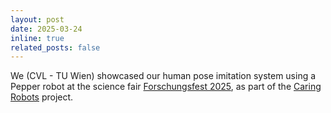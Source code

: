 ```yaml
---
layout: post
date: 2025-03-24
inline: true
related_posts: false
---
```


We (CVL - TU Wien) showcased our human pose imitation system using a Pepper robot at the science fair [Forschungsfest 2025](https://wirtschaftsagentur.at/termine-events-workshops/wiener-forschungsfest-2025/), as part of the [Caring Robots](https://www.caringrobots.eu) project.